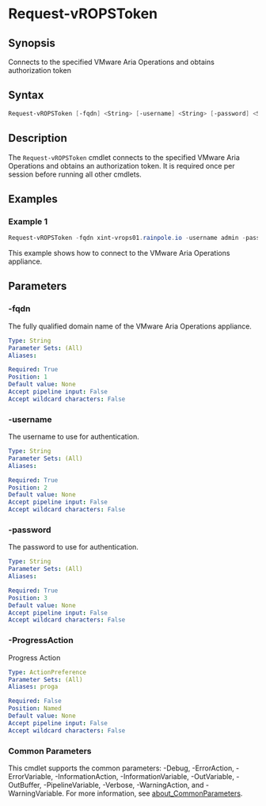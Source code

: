 # Request-vROPSToken

## Synopsis

Connects to the specified VMware Aria Operations and obtains authorization token

## Syntax

```powershell
Request-vROPSToken [-fqdn] <String> [-username] <String> [-password] <String> [-ProgressAction <ActionPreference>] [<CommonParameters>]
```

## Description

The `Request-vROPSToken` cmdlet connects to the specified VMware Aria Operations and obtains an authorization token.
It is required once per session before running all other cmdlets.

## Examples

### Example 1

```powershell
Request-vROPSToken -fqdn xint-vrops01.rainpole.io -username admin -password VMw@re1!
```

This example shows how to connect to the VMware Aria Operations appliance.

## Parameters

### -fqdn

The fully qualified domain name of the VMware Aria Operations appliance.

```yaml
Type: String
Parameter Sets: (All)
Aliases:

Required: True
Position: 1
Default value: None
Accept pipeline input: False
Accept wildcard characters: False
```

### -username

The username to use for authentication.

```yaml
Type: String
Parameter Sets: (All)
Aliases:

Required: True
Position: 2
Default value: None
Accept pipeline input: False
Accept wildcard characters: False
```

### -password

The password to use for authentication.

```yaml
Type: String
Parameter Sets: (All)
Aliases:

Required: True
Position: 3
Default value: None
Accept pipeline input: False
Accept wildcard characters: False
```

### -ProgressAction

Progress Action

```yaml
Type: ActionPreference
Parameter Sets: (All)
Aliases: proga

Required: False
Position: Named
Default value: None
Accept pipeline input: False
Accept wildcard characters: False
```

### Common Parameters

This cmdlet supports the common parameters: -Debug, -ErrorAction, -ErrorVariable, -InformationAction, -InformationVariable, -OutVariable, -OutBuffer, -PipelineVariable, -Verbose, -WarningAction, and -WarningVariable. For more information, see [about_CommonParameters](http://go.microsoft.com/fwlink/?LinkID=113216).
